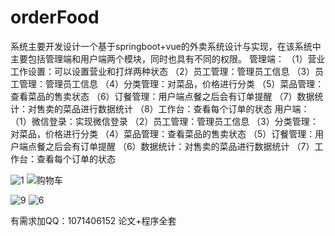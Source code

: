# orderFood

系统主要开发设计一个基于springboot+vue的外卖系统设计与实现，在该系统中主要包括管理端和用户端两个模块，同时也具有不同的权限。
管理端：
（1）营业工作设置：可以设置营业和打烊两种状态
（2）员工管理：管理员工信息
（3）员工管理：管理员工信息
（4）分类管理：对菜品，价格进行分类
（5）菜品管理：查看菜品的售卖状态
（6）订餐管理：用户端点餐之后会有订单提醒
（7）数据统计：对售卖的菜品进行数据统计
（8）工作台：查看每个订单的状态
用户端：
（1）微信登录：实现微信登录
（2）员工管理：管理员工信息
（3）分类管理：对菜品，价格进行分类
（4）菜品管理：查看菜品的售卖状态
（5）订餐管理：用户端点餐之后会有订单提醒
（6）数据统计：对售卖的菜品进行数据统计
（7）工作台：查看每个订单的状态

![1](https://github.com/user-attachments/assets/b2a6c555-5066-441b-9e42-1d3c5c38b477)
![购物车](https://github.com/user-attachments/assets/ff494c42-caa5-4231-9fa0-465089c06b15)

![9](https://github.com/user-attachments/assets/58373378-cc0d-4563-9981-e4695d16ed4e)
![6](https://github.com/user-attachments/assets/396ee6fd-e863-43f1-af45-878d60db9b44)


有需求加QQ：1071406152
论文+程序全套

